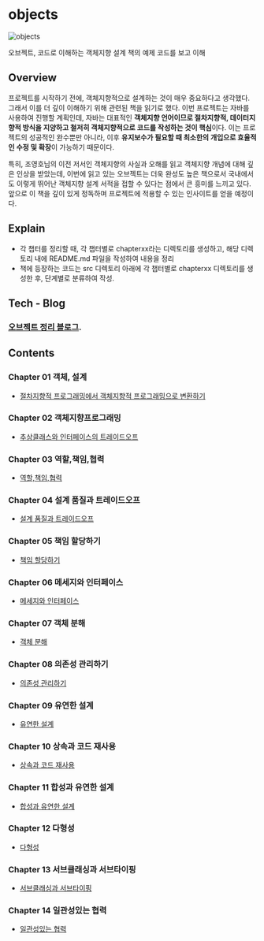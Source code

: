 # objects

![objects](https://image.aladin.co.kr/product/19368/10/cover500/k972635015_1.jpg)

오브젝트, 코드로 이해하는 객체지향 설계 책의 예제 코드를 보고 이해

## Overview

프로젝트를 시작하기 전에, 객체지향적으로 설계하는 것이 매우 중요하다고 생각했다. 그래서 이를 더 깊이 이해하기 위해 관련된 책을 읽기로 했다. 이번 프로젝트는 자바를 사용하여 진행할 계획인데, 자바는 대표적인 **객체지향 언어이므로 절차지향적, 데이터지향적 방식을 지양하고 철저히 객체지향적으로 코드를 작성하는 것이 핵심**이다. 이는 프로젝트의 성공적인 완수뿐만 아니라, 이후 **유지보수가 필요할 때 최소한의 개입으로 효율적인 수정 및 확장**이 가능하기 때문이다.

특히, 조영호님의 이전 저서인 객체지향의 사실과 오해를 읽고 객체지향 개념에 대해 깊은 인상을 받았는데, 이번에 읽고 있는 오브젝트는 더욱 완성도 높은 책으로서 국내에서도 이렇게 뛰어난 객체지향 설계 서적을 접할 수 있다는 점에서 큰 흥미를 느끼고 있다. 앞으로 이 책을 깊이 있게 정독하며 프로젝트에 적용할 수 있는 인사이트를 얻을 예정이다.

## Explain
- 각 챕터를 정리할 때, 각 챕터별로 chapterxx라는 디렉토리를 생성하고, 해당 디렉토리 내에 README.md 파일을 작성하여 내용을 정리
- 책에 등장하는 코드는 src 디렉토리 아래에 각 챕터별로 chapterxx 디렉토리를 생성한 후, 단계별로 분류하여 작성.

## Tech - Blog
### [오브젝트 정리 블로그](https://velog.io/@guns95/series/%EC%98%A4%EB%B8%8C%EC%A0%9D%ED%8A%B8-%EC%BD%94%EB%93%9C%EB%A1%9C-%EC%9D%B4%ED%95%B4%ED%95%98%EB%8A%94-%EA%B0%9D%EC%B2%B4%EC%A7%80%ED%96%A5-%EC%84%A4%EA%B3%84).

## Contents

### Chapter 01 객체, 설계

- [절차지향적 프로그래밍에서 객체지향적 프로그래밍으로 변환하기](/chapter1/)

### Chapter 02 객체지향프로그래밍
- [추상클래스와 인터페이스의 트레이드오프](/chapter2/)

### Chapter 03 역할,책임,협력
- [역할,책임,협력](/chapter3/)

### Chapter 04 설계 품질과 트레이드오프
- [설계 품질과 트레이드오프](/chapter4/)

### Chapter 05 책임 할당하기
- [책임 할당하기](/chapter5/)

### Chapter 06 메세지와 인터페이스
- [메세지와 인터페이스](/chapter6/)

### Chapter 07 객체 분해
- [객체 분해](/chapter7/)

### Chapter 08 의존성 관리하기
- [의존성 관리하기](/chapter8/)

### Chapter 09 유연한 설계
- [유연한 설계](/chapter9/)

### Chapter 10 상속과 코드 재사용
- [상속과 코드 재사용](/chapter10/)

### Chapter 11 합성과 유연한 설계
- [합성과 유연한 설계](/chapter11/)

### Chapter 12 다형성
- [다형성](/chapter12/)

### Chapter 13 서브클래싱과 서브타이핑
- [서브클래싱과 서브타이핑](/chapter13/)

### Chapter 14 일관성있는 협력
- [일관성있는 협력](/chapter14/)
